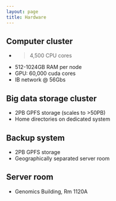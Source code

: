 ```yaml
---
layout: page
title: Hardware
---
```



## Computer cluster

* >4,500 CPU cores
* 512-1024GB RAM per node
* GPU: 60,000 cuda cores
* IB network @ 56Gbs

## Big data storage cluster

* 2PB GPFS storage (scales to >50PB)
* Home directories on dedicated system


## Backup system

* 2PB GPFS storage
* Geographically separated server room

## Server room

* Genomics Building, Rm 1120A

